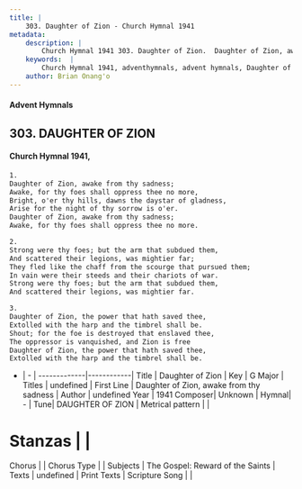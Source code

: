 ```yaml
---
title: |
    303. Daughter of Zion - Church Hymnal 1941
metadata:
    description: |
        Church Hymnal 1941 303. Daughter of Zion.  Daughter of Zion, awake from thy sadness;  Awake, for thy foes shall oppress thee no more,  Bright, o'er thy hills, dawns the daystar of gladness,  Arise for the night of thy sorrow is o'er.  Daughter of Zion, awake from thy sadness;  Awake, for thy foes shall oppress thee no more. 
    keywords:  |
        Church Hymnal 1941, adventhymnals, advent hymnals, Daughter of Zion, Daughter of Zion, awake from thy sadness. 
    author: Brian Onang'o
---
```


#### Advent Hymnals
## 303. DAUGHTER OF ZION
####  Church Hymnal 1941,

```txt
1.
Daughter of Zion, awake from thy sadness; 
Awake, for thy foes shall oppress thee no more, 
Bright, o'er thy hills, dawns the daystar of gladness, 
Arise for the night of thy sorrow is o'er. 
Daughter of Zion, awake from thy sadness; 
Awake, for thy foes shall oppress thee no more. 

2.
Strong were thy foes; but the arm that subdued them, 
And scattered their legions, was mightier far; 
They fled like the chaff from the scourge that pursued them; 
In vain were their steeds and their chariots of war. 
Strong were thy foes; but the arm that subdued them, 
And scattered their legions, was mightier far. 

3.
Daughter of Zion, the power that hath saved thee, 
Extolled with the harp and the timbrel shall be. 
Shout; for the foe is destroyed that enslaved thee, 
The oppressor is vanquished, and Zion is free 
Daughter of Zion, the power that hath saved thee, 
Extolled with the harp and the timbrel shall be.

```

- |   -  |
-------------|------------|
Title | Daughter of Zion |
Key | G Major |
Titles | undefined |
First Line | Daughter of Zion, awake from thy sadness |
Author | undefined
Year | 1941
Composer| Unknown |
Hymnal|  - |
Tune| DAUGHTER OF ZION |
Metrical pattern | |
# Stanzas |  |
Chorus |  |
Chorus Type |  |
Subjects | The Gospel: Reward of the Saints |
Texts | undefined |
Print Texts | 
Scripture Song |  |
    
